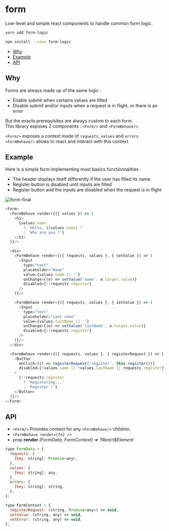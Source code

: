 # form
Low-level and simple react components to handle common form logic.
```bash
yarn add form-logic
```
```bash
npm install --save form-logic
```

* [Why](#why)
* [Example](#example)
* [API](#api)

## Why
Forms are always made up of the same logic :
* Enable submit when certains values are filled
* Disable submit and/or inputs when a request is in flight, or there is an error

But the exacts prerequisites are always custom to each form.  
This library exposes 2 components : `<Form/>` and `<FormBehave/>`.  

`<Form/>` exposes a context made of `requests`, `values` and `errors`.  
`<FormBehave/>` allows to react and interact with this context.

## Example
Here is a simple form implementing most basics functionnalities :
- The header displays itself differently if the user has filled its name.
- Register button is disabled until inputs are filled
- Register button and the inputs are disabled when the request is in flight

![form-final](https://cloud.githubusercontent.com/assets/8074336/22705609/84ecbfd2-ed6c-11e6-8ebf-8823b9097504.gif)

```js
<Form>
  <FormBehave render={({ values }) => (
    <h1>
      {values.name
        ? `Hello, ${values.name} !`
        : 'Who are you ?'}
    </h1>
  )}/>

  <div>
    <FormBehave render={({ requests, values }, { setValue }) => (
      <Input
        type="text"
        placeholder="Name"
        value={values.name || ''}
        onChange={(e) => setValue('name', e.target.value)}
        disabled={!!requests.register}
      />
    )}/>

    <FormBehave render={({ requests, values }, { setValue }) => (
      <Input
        type="text"
        placeholder="Last name"
        value={values.lastName || ''}
        onChange={(e) => setValue('lastName', e.target.value)}
        disabled={!!requests.register}
      />
    )}/>
  </div>

  <FormBehave render={({ requests, values }, { registerRequest }) => (
    <Button
      onClick={() => registerRequest('register', this.register())}
      disabled={!values.name || !values.lastName || requests.register}
    >
      {!!requests.register
        ? 'Registering...'
        : 'Register !'}
    </Button>
  )}/>
</Form>
```

## API
* `<Form/>` Provides context for any `<FormBehave/>` children.
*  `<FormBehave render={fn} />`
  * prop **render** *(FormData, FormContext) => ?React$Element*
```js
type FormData = {
  requests: {
    [key: string]: Promise<any>,
  },
  values: {
    [key: string]: any,
  },
  errors: {
    [key: string]: string,
  },
};
```
```js
type FormContext = {
  registerRequest: (string, Promise<any>) => void,
  setValue: (string, any) => void,
  setError: (string, any) => void,
};
```
      
